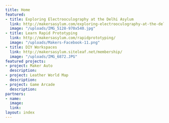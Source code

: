 ```yaml
---
title: Home
featured:
- title: Exploring Electrooculography at the Delhi Asylum
  link: http://makersasylum.com/exploring-electrooculography-at-the-delhi-asylum/
  image: "/uploads/IMG_5128-970x540.jpg"
- title: Learn Rapid Prototyping
  link: http://makersasylum.com/rapidprototyping/
  image: "/uploads/Makers-Facebook-11.png"
- title: DIY Workspaces
  link: http://makersasylum.siteleaf.net/membership/
  image: "/uploads/IMG_6872.JPG"
featured projects:
- project: Maker Auto
  description: 
- project: Leather World Map
  description: 
- project: Game Arcade
  description: 
partners:
- name: 
  image: 
  link: 
layout: index
---
```


